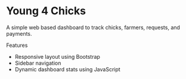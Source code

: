 # Young 4 Chicks 

A simple web based dashboard to track chicks, farmers, requests, and payments.

Features

- Responsive layout using Bootstrap
- Sidebar navigation
- Dynamic dashboard stats using JavaScript
